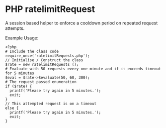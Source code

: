 PHP ratelimitRequest
====================

A session based helper to enforce a cooldown period on repeated request attempts.

Example Usage:

    <?php
    # Include the class code
    require_once('ratelimitRequests.php');
    // Initialise / Construct the class
    $rate = new ratelimitRequests ();
    # Evaluate with 50 requests every one minute and if it exceeds timeout for 5 minutes
    $eval = $rate->$evaluate(50, 60, 300);
    # The request passed enumeration
    if ($rate) {
      printf('Please try again in 5 minutes.');
      exit;
    }
    // This attempted request is on a timeout
    else {
      printf('Please try again in 5 minutes.');
      exit;
    }
